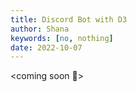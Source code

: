 ```yaml
---
title: Discord Bot with D3
author: Shana
keywords: [no, nothing]
date: 2022-10-07
---
```


<coming soon 🚧>



